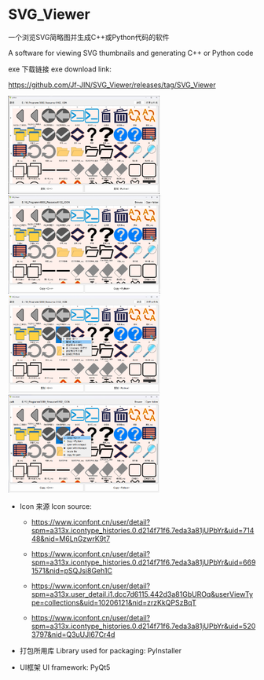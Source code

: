 # SVG_Viewer
一个浏览SVG简略图并生成C++或Python代码的软件

A software for viewing SVG thumbnails and generating C++ or Python code

exe 下载链接   exe download link:

https://github.com/Jf-JIN/SVG_Viewer/releases/tag/SVG_Viewer

<div style="display:inline-block;"> <img src="https://github.com/Jf-JIN/SVG_Viewer/blob/main/image/exmaple_zh.png" alt="exmaple_zh.png" height = "200"> <img src="https://github.com/Jf-JIN/SVG_Viewer/blob/main/image/exmaple_en.png" alt="exmaple_en.png" height = "200"><img src="https://github.com/Jf-JIN/SVG_Viewer/blob/main/image/exmaple_menu_zh.png" alt="exmaple_menu_zh.png" height = "200"> <img src="https://github.com/Jf-JIN/SVG_Viewer/blob/main/image/exmaple_menu_en.png" alt="exmaple_menu_en.png" height = "200"> </div>


* Icon 来源   Icon source:

  * https://www.iconfont.cn/user/detail?spm=a313x.icontype_histories.0.d214f71f6.7eda3a81jUPbYr&uid=71448&nid=M6LnGzwrK9t7

  * https://www.iconfont.cn/user/detail?spm=a313x.icontype_histories.0.d214f71f6.7eda3a81jUPbYr&uid=6691571&nid=pSQJsi8Geh1C

  * https://www.iconfont.cn/user/detail?spm=a313x.user_detail.i1.dcc7d6115.442d3a81GbUROq&userViewType=collections&uid=10206121&nid=zrzKkQPSzBqT

  * https://www.iconfont.cn/user/detail?spm=a313x.icontype_histories.0.d214f71f6.7eda3a81jUPbYr&uid=5203797&nid=Q3uUJl67Cr4d

* 打包所用库   Library used for packaging: PyInstaller
* UI框架   UI framework: PyQt5



